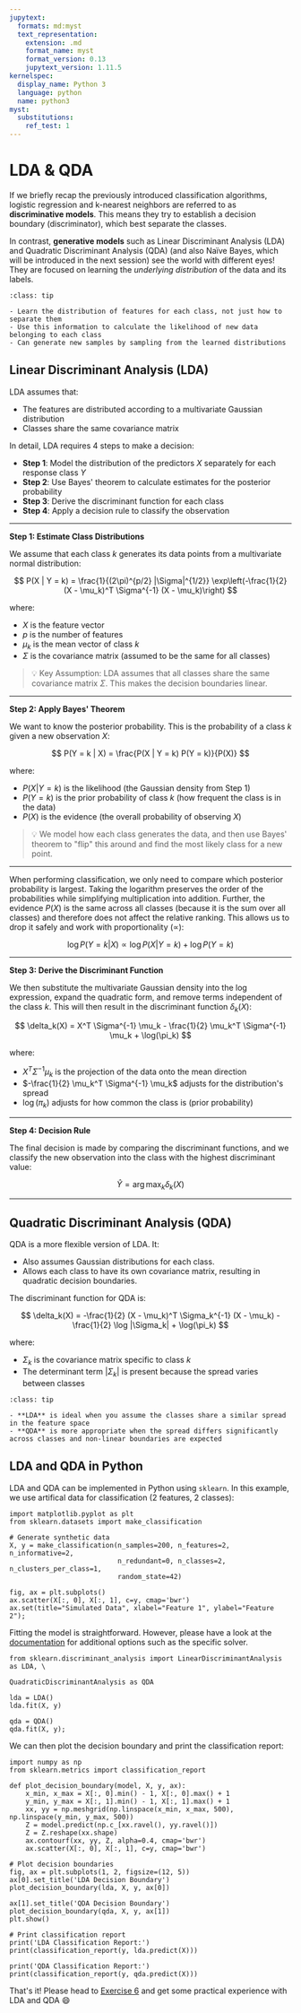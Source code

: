 ```yaml
---
jupytext:
  formats: md:myst
  text_representation:
    extension: .md
    format_name: myst
    format_version: 0.13
    jupytext_version: 1.11.5
kernelspec:
  display_name: Python 3
  language: python
  name: python3
myst:
  substitutions:
    ref_test: 1
---
```


# <i class="fa-solid fa-divide"></i> LDA & QDA


If we briefly recap the previously introduced classification algorithms, logistic regression and k-nearest neighbors are referred to as **discriminative models**. This means they try to establish a decision boundary (discriminator), which best separate the classes. 

In contrast, **generative models** such as Linear Discriminant Analysis (LDA) and Quadratic Discriminant Analysis (QDA) (and also Naïve Bayes, which will be introduced in the next session) see the world with different eyes! They are focused on learning the *underlying distribution* of the data and its labels.

```{admonition} Generative models
:class: tip

- Learn the distribution of features for each class, not just how to separate them
- Use this information to calculate the likelihood of new data belonging to each class
- Can generate new samples by sampling from the learned distributions
```

## Linear Discriminant Analysis (LDA)

LDA assumes that:

- The features are distributed according to a multivariate Gaussian distribution
- Classes share the same covariance matrix

In detail, LDA requires 4 steps to make a decision:

- **Step 1**: Model the distribution of the predictors $X$ separately for each response class $Y$
- **Step 2**: Use Bayes' theorem to calculate estimates for the posterior probability
- **Step 3**: Derive the discriminant function for each class
- **Step 4**: Apply a decision rule to classify the observation

---

**Step 1: Estimate Class Distributions**

We assume that each class $k$ generates its data points from a multivariate normal distribution:

$$
P(X | Y = k) = \frac{1}{(2\pi)^{p/2} |\Sigma|^{1/2}} \exp\left(-\frac{1}{2} (X - \mu_k)^T \Sigma^{-1} (X - \mu_k)\right)
$$

where:

- $X$ is the feature vector
- $p$ is the number of features
- $\mu_k$ is the mean vector of class $k$
- $\Sigma$ is the covariance matrix (assumed to be the same for all classes)

> 💡 Key Assumption: LDA assumes that all classes share the same covariance matrix $\Sigma$. This makes the decision boundaries linear.

---

**Step 2: Apply Bayes' Theorem**

We want to know the posterior probability. This is the probability of a class $k$ given a new observation $X$:

$$
P(Y = k | X) = \frac{P(X | Y = k) P(Y = k)}{P(X)}
$$

where:

- $P(X | Y = k)$ is the likelihood (the Gaussian density from Step 1)
- $P(Y = k)$ is the prior probability of class $k$ (how frequent the class is in the data)
- $P(X)$ is the evidence (the overall probability of observing $X$)

> 💡 We model how each class generates the data, and then use Bayes' theorem to "flip" this around and find the most likely class for a new point.

---

When performing classification, we only need to compare which posterior probability is largest. Taking the logarithm preserves the order of the probabilities while simplifying multiplication into addition. Further, the evidence $P(X)$ is the same across all classes (because it is the sum over all classes) and therefore does not affect the relative ranking. This allows us to drop it safely and work with proportionality ($\propto$):

$$
\log P(Y = k | X) \propto \log P(X | Y = k) + \log P(Y = k)
$$

---

**Step 3: Derive the Discriminant Function**

We then substitute the multivariate Gaussian density into the log expression, expand the quadratic form, and remove terms independent of the class $k$. This will then result in the discriminant function $\delta_k(X)$:

$$
\delta_k(X) = X^T \Sigma^{-1} \mu_k - \frac{1}{2} \mu_k^T \Sigma^{-1} \mu_k + \log(\pi_k)
$$

where:

- $X^T \Sigma^{-1} \mu_k$ is the projection of the data onto the mean direction
- $-\frac{1}{2} \mu_k^T \Sigma^{-1} \mu_k$ adjusts for the distribution's spread
- $\log(\pi_k)$ adjusts for how common the class is (prior probability)

---

**Step 4: Decision Rule**

The final decision is made by comparing the discriminant functions, and we classify the new observation into the class with the highest discriminant value:

$$
\hat{Y} = \arg \max_k \delta_k(X)
$$

---

## Quadratic Discriminant Analysis (QDA)

QDA is a more flexible version of LDA. It:
- Also assumes Gaussian distributions for each class.
- Allows each class to have its own covariance matrix, resulting in quadratic decision boundaries.

The discriminant function for QDA is:

$$
\delta_k(X) = -\frac{1}{2} (X - \mu_k)^T \Sigma_k^{-1} (X - \mu_k) - \frac{1}{2} \log |\Sigma_k| + \log(\pi_k)
$$

where:
- $\Sigma_k$ is the covariance matrix specific to class $k$
- The determinant term $|\Sigma_k|$ is present because the spread varies between classes 


```{admonition} Choosing Between LDA and QDA
:class: tip

- **LDA** is ideal when you assume the classes share a similar spread in the feature space
- **QDA** is more appropriate when the spread differs significantly across classes and non-linear boundaries are expected
```


## LDA and QDA in Python

LDA and QDA can be implemented in Python using `sklearn`. In this example, we use artifical data for classification (2 features, 2 classes):

```{code-cell} ipython3
import matplotlib.pyplot as plt
from sklearn.datasets import make_classification

# Generate synthetic data
X, y = make_classification(n_samples=200, n_features=2, n_informative=2, 
                           n_redundant=0, n_classes=2, n_clusters_per_class=1, 
                           random_state=42)

fig, ax = plt.subplots()
ax.scatter(X[:, 0], X[:, 1], c=y, cmap='bwr')
ax.set(title="Simulated Data", xlabel="Feature 1", ylabel="Feature 2");
```

Fitting the model is straightforward. However, please have a look at the [documentation](https://scikit-learn.org/stable/api/sklearn.discriminant_analysis.html) for additional options such as the specific solver.

```{code-cell} ipython3
from sklearn.discriminant_analysis import LinearDiscriminantAnalysis as LDA, \
                                          QuadraticDiscriminantAnalysis as QDA

lda = LDA()
lda.fit(X, y)

qda = QDA()
qda.fit(X, y);
```

We can then plot the decision boundary and print the classification report:

```{code-cell} ipython3
import numpy as np
from sklearn.metrics import classification_report

def plot_decision_boundary(model, X, y, ax):
    x_min, x_max = X[:, 0].min() - 1, X[:, 0].max() + 1
    y_min, y_max = X[:, 1].min() - 1, X[:, 1].max() + 1
    xx, yy = np.meshgrid(np.linspace(x_min, x_max, 500), np.linspace(y_min, y_max, 500))
    Z = model.predict(np.c_[xx.ravel(), yy.ravel()])
    Z = Z.reshape(xx.shape)
    ax.contourf(xx, yy, Z, alpha=0.4, cmap='bwr')
    ax.scatter(X[:, 0], X[:, 1], c=y, cmap='bwr')

# Plot decision boundaries
fig, ax = plt.subplots(1, 2, figsize=(12, 5))
ax[0].set_title('LDA Decision Boundary')
plot_decision_boundary(lda, X, y, ax[0])

ax[1].set_title('QDA Decision Boundary')
plot_decision_boundary(qda, X, y, ax[1])
plt.show()

# Print classification report
print('LDA Classification Report:')
print(classification_report(y, lda.predict(X)))

print('QDA Classification Report:')
print(classification_report(y, qda.predict(X)))
```

That's it! Please head to [Exercise 6](Exercises) and get some practical experience with LDA and QDA 😄